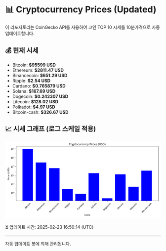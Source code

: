
# 📊 Cryptocurrency Prices (Updated)

이 리포지토리는 CoinGecko API를 사용하여 코인 TOP 10 시세를 10분가격으로 자동 업데이트합니다.

## 💰 현재 시세
- Bitcoin: **$95599 USD**
- Ethereum: **$2811.47 USD**
- Binancecoin: **$651.29 USD**
- Ripple: **$2.54 USD**
- Cardano: **$0.765879 USD**
- Solana: **$167.69 USD**
- Dogecoin: **$0.242307 USD**
- Litecoin: **$128.02 USD**
- Polkadot: **$4.97 USD**
- Bitcoin-cash: **$326.67 USD**

## 📈 시세 그래프 (로그 스케일 적용)
![Crypto Prices](crypto_prices.png)

⏳ 업데이트 시간: 2025-02-23 16:50:14 (UTC)

---
자동 업데이트 봇에 의해 관리됩니다.
